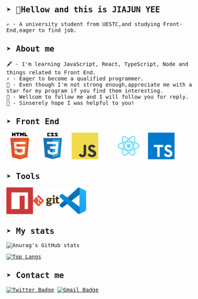 

<samp>
  
## ➤  👋Hellow and this is JIAJUN YEE

  ✍️ - A university student from UESTC,and studying Front-End,eager to find job.

## ➤ About me 

  🖋 - I'm learning JavaScript, React, TypeScript, Node and things related to Front End.  
  ⚡ - Eager to become a qualified programmer.  
  🥋 - Even though I'm not strong enough,appreciate me with a star for my program if you find them interesting.   
  🏃 - Wellcom to follow me and I will follow you for reply.   
  🍻 - Sinserely hope I was helpful to you!  

 
## ➤ Front End
	
<div style="
display: flex; gap: 1rem;
">
	<code><img height="70" src="https://raw.githubusercontent.com/github/explore/80688e429a7d4ef2fca1e82350fe8e3517d3494d/topics/html/html.png"></code>
	<code><img height="70" src="https://raw.githubusercontent.com/github/explore/80688e429a7d4ef2fca1e82350fe8e3517d3494d/topics/css/css.png"></code>
	<code><img height="70" src="https://raw.githubusercontent.com/github/explore/80688e429a7d4ef2fca1e82350fe8e3517d3494d/topics/javascript/javascript.png">	</code>
	<code><img height="70" src="https://raw.githubusercontent.com/github/explore/80688e429a7d4ef2fca1e82350fe8e3517d3494d/topics/react/react.png"></code>
	<code><img height="70" src="https://raw.githubusercontent.com/github/explore/80688e429a7d4ef2fca1e82350fe8e3517d3494d/topics/typescript/typescript.png">	</code>
</div>

## ➤ Tools
<div style="display: flex;">
	<code><img height="70" src="https://raw.githubusercontent.com/github/explore/80688e429a7d4ef2fca1e82350fe8e3517d3494d/topics/npm/npm.png"></code>
	<code><img height="70" src="https://raw.githubusercontent.com/github/explore/80688e429a7d4ef2fca1e82350fe8e3517d3494d/topics/git/git.png"></code>
	<code><img height="70" src="https://raw.githubusercontent.com/github/explore/80688e429a7d4ef2fca1e82350fe8e3517d3494d/topics/visual-studio-code/visual-studio-code.png"></code></div>
	
## ➤ My stats
![Anurag's GitHub stats](https://github-readme-stats.vercel.app/api?username=YJJ023&show_icons=true&theme=radical)

[![Top Langs](https://github-readme-stats.vercel.app/api/top-langs/?username=YJJ023)](https://github.com/anuraghazra/github-readme-stats)


	
## ➤ Contact me

[![Twitter Badge](https://img.shields.io/badge/-@hongjia52033996-555555?style=flat-square&labelColor=555555&logo=twitter&logoColor=white&link=https://twitter.com/p_vcent)](https://twitter.com/p_vcent)
[![Gmail Badge](https://img.shields.io/badge/-yxy840634619@gmail.com-555555?style=flat-square&logo=Gmail&logoColor=white&link=mailto:yxy840634619@gmail.com)](mailto:yxy840634619@gmail.com)

